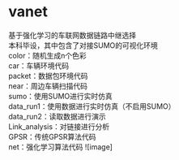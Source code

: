 # vanet
基于强化学习的车联网数据链路中继选择  
本科毕设，其中包含了对接SUMO的可视化环境  
color：随机生成n个色彩  
car：车辆环境代码  
packet：数据包环境代码  
near：周边车辆扫描代码  
sumo：使用SUMO进行实时仿真  
data_run1：使用数据进行实时仿真（不启用SUMO）  
data_run2：读取数据进行演示  
Link_analysis：对链接进行分析  
GPSR：传统GPSR算法代码  
net：强化学习算法代码
![image]
